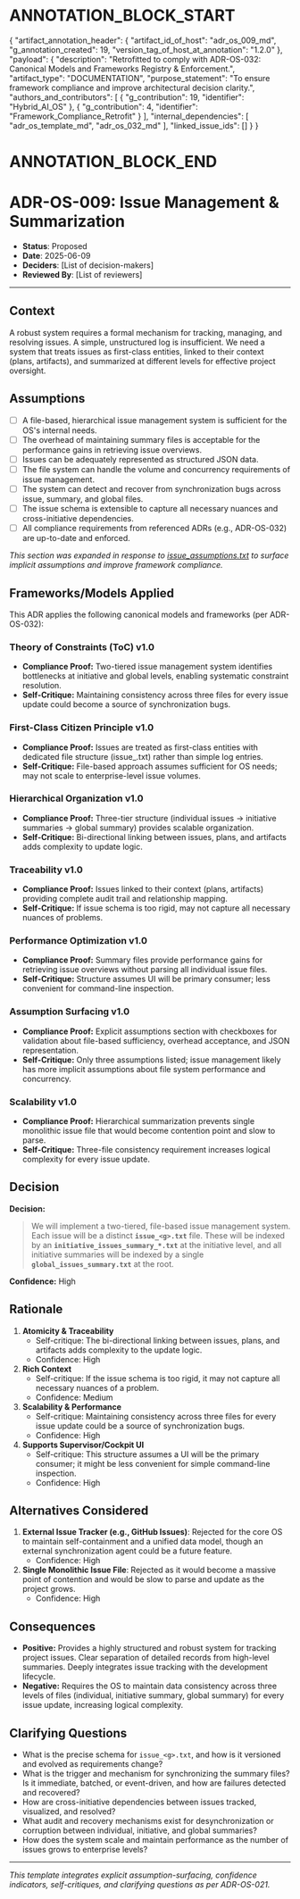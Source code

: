# ANNOTATION_BLOCK_START
{
    "artifact_annotation_header": {
        "artifact_id_of_host": "adr_os_009_md",
        "g_annotation_created": 19,
        "version_tag_of_host_at_annotation": "1.2.0"
    },
    "payload": {
        "description": "Retrofitted to comply with ADR-OS-032: Canonical Models and Frameworks Registry & Enforcement.",
        "artifact_type": "DOCUMENTATION",
        "purpose_statement": "To ensure framework compliance and improve architectural decision clarity.",
        "authors_and_contributors": [
            { "g_contribution": 19, "identifier": "Hybrid_AI_OS" },
            { "g_contribution": 4, "identifier": "Framework_Compliance_Retrofit" }
        ],
        "internal_dependencies": [
            "adr_os_template_md",
            "adr_os_032_md"
        ],
        "linked_issue_ids": []
    }
}
# ANNOTATION_BLOCK_END

# ADR-OS-009: Issue Management & Summarization

* **Status**: Proposed
* **Date**: 2025-06-09
* **Deciders**: \[List of decision-makers]
* **Reviewed By**: \[List of reviewers]

---

## Context

A robust system requires a formal mechanism for tracking, managing, and resolving issues. A simple, unstructured log is insufficient. We need a system that treats issues as first-class entities, linked to their context (plans, artifacts), and summarized at different levels for effective project oversight.

## Assumptions

* [ ] A file-based, hierarchical issue management system is sufficient for the OS's internal needs.
* [ ] The overhead of maintaining summary files is acceptable for the performance gains in retrieving issue overviews.
* [ ] Issues can be adequately represented as structured JSON data.
* [ ] The file system can handle the volume and concurrency requirements of issue management.
* [ ] The system can detect and recover from synchronization bugs across issue, summary, and global files.
* [ ] The issue schema is extensible to capture all necessary nuances and cross-initiative dependencies.
* [ ] All compliance requirements from referenced ADRs (e.g., ADR-OS-032) are up-to-date and enforced.

_This section was expanded in response to [issue_assumptions.txt](../../issues/issue_assumptions.txt) to surface implicit assumptions and improve framework compliance._

## Frameworks/Models Applied

This ADR applies the following canonical models and frameworks (per ADR-OS-032):

### Theory of Constraints (ToC) v1.0
- **Compliance Proof:** Two-tiered issue management system identifies bottlenecks at initiative and global levels, enabling systematic constraint resolution.
- **Self-Critique:** Maintaining consistency across three files for every issue update could become a source of synchronization bugs.

### First-Class Citizen Principle v1.0
- **Compliance Proof:** Issues are treated as first-class entities with dedicated file structure (issue_<g>.txt) rather than simple log entries.
- **Self-Critique:** File-based approach assumes sufficient for OS needs; may not scale to enterprise-level issue volumes.

### Hierarchical Organization v1.0
- **Compliance Proof:** Three-tier structure (individual issues -> initiative summaries -> global summary) provides scalable organization.
- **Self-Critique:** Bi-directional linking between issues, plans, and artifacts adds complexity to update logic.

### Traceability v1.0
- **Compliance Proof:** Issues linked to their context (plans, artifacts) providing complete audit trail and relationship mapping.
- **Self-Critique:** If issue schema is too rigid, may not capture all necessary nuances of problems.

### Performance Optimization v1.0
- **Compliance Proof:** Summary files provide performance gains for retrieving issue overviews without parsing all individual issue files.
- **Self-Critique:** Structure assumes UI will be primary consumer; less convenient for command-line inspection.

### Assumption Surfacing v1.0
- **Compliance Proof:** Explicit assumptions section with checkboxes for validation about file-based sufficiency, overhead acceptance, and JSON representation.
- **Self-Critique:** Only three assumptions listed; issue management likely has more implicit assumptions about file system performance and concurrency.

### Scalability v1.0
- **Compliance Proof:** Hierarchical summarization prevents single monolithic issue file that would become contention point and slow to parse.
- **Self-Critique:** Three-file consistency requirement increases logical complexity for every issue update.

## Decision

**Decision:**

> We will implement a two-tiered, file-based issue management system. Each issue will be a distinct **`issue_<g>.txt`** file. These will be indexed by an **`initiative_issues_summary_*.txt`** at the initiative level, and all initiative summaries will be indexed by a single **`global_issues_summary.txt`** at the root.

**Confidence:** High

## Rationale

1. **Atomicity & Traceability**
   * Self-critique: The bi-directional linking between issues, plans, and artifacts adds complexity to the update logic.
   * Confidence: High
2. **Rich Context**
   * Self-critique: If the issue schema is too rigid, it may not capture all necessary nuances of a problem.
   * Confidence: Medium
3. **Scalability & Performance**
   * Self-critique: Maintaining consistency across three files for every issue update could be a source of synchronization bugs.
   * Confidence: High
4. **Supports Supervisor/Cockpit UI**
   * Self-critique: This structure assumes a UI will be the primary consumer; it might be less convenient for simple command-line inspection.
   * Confidence: High

## Alternatives Considered

1. **External Issue Tracker (e.g., GitHub Issues)**: Rejected for the core OS to maintain self-containment and a unified data model, though an external synchronization agent could be a future feature.
   * Confidence: High
2. **Single Monolithic Issue File**: Rejected as it would become a massive point of contention and would be slow to parse and update as the project grows.
   * Confidence: High

## Consequences

* **Positive:** Provides a highly structured and robust system for tracking project issues. Clear separation of detailed records from high-level summaries. Deeply integrates issue tracking with the development lifecycle.
* **Negative:** Requires the OS to maintain data consistency across three levels of files (individual, initiative summary, global summary) for every issue update, increasing logical complexity.

## Clarifying Questions

* What is the precise schema for `issue_<g>.txt`, and how is it versioned and evolved as requirements change?
* What is the trigger and mechanism for synchronizing the summary files? Is it immediate, batched, or event-driven, and how are failures detected and recovered?
* How are cross-initiative dependencies between issues tracked, visualized, and resolved?
* What audit and recovery mechanisms exist for desynchronization or corruption between individual, initiative, and global summaries?
* How does the system scale and maintain performance as the number of issues grows to enterprise levels?

---

*This template integrates explicit assumption-surfacing, confidence indicators, self-critiques, and clarifying questions as per ADR-OS-021.*
